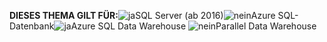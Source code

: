<Token>**DIESES THEMA GILT FÜR:**![ja](media/yes.png)SQL Server (ab 2016)![nein](media/no.png)Azure SQL-Datenbank![ja](media/yes.png)Azure SQL Data Warehouse ![nein](media/no.png)Parallel Data Warehouse </Token>

